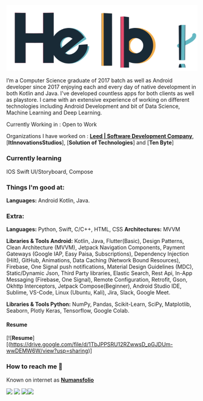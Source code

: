 ![**Hello there**](https://github.com/iNuman/GitHubStats/blob/master/hello.gif "Header")

I’m a Computer Science graduate of 2017 batch as well as Android developer since 2017 enjoying each and every day of native development in both Kotlin and Java. I've developed countless apps for both clients as well as playstore. I came with an extensive experience of working on different technologies including Android Development and bit of Data Science, Machine Learning and Deep Learning.

Currently Working in : Open to Work

Organizations I have worked on :  [**Leed | Software Development Company**](https://www.leeddev.io/), [**ItInnovationsStudios**],  [**Solution of Technologies**] and [**Ten Byte**]  

### Currently learning
IOS Swift UI/Storyboard, Compose

### Things I'm good at:
**Languages:** Android Kotlin, Java.
### Extra:
**Languages:** Python, Swift, C/C++, HTML, CSS
**Architectures:** MVVM

**Libraries & Tools Android:** Kotlin, Java, Flutter(Basic), Design Patterns, Clean Architecture (MVVM), Jetpack Navigation Components, Payment Gateways (Google IAP, Easy Paisa, Subscriptions), Dependency Injection (Hilt), GitHub, Animations, Data Caching (Network Bound Resources), Firebase, One Signal push notifications, Material Design Guidelines (MDC), Static/Dynamic Json, Third Party libraries, Elastic Search, Rest Api, In-App Messaging (Firebase, One Signal), Remote Configuration, Retrofit, Gson, Okhttp Interceptors, Jetpack Compose(Beginner), Android Studio IDE, Sublime, VS-Code, Linux (Ubuntu, Kali), Jira, Slack, Google Meet.

**Libraries & Tools Python:** NumPy, Pandas, Scikit-Learn, SciPy, Matplotlib, Seaborn, Plotly Keras, Tensorflow, Google Colab.

#### Resume
[![**Resume**][(https://drive.google.com/file/d/1TbJPPSRU12RZwwsD_pGJDUm-wwDEMW6W/view?usp=sharing)]


### How to reach me 📱
Known on internet as [**Numansfolio**](https://www.numansfolio.ml/) 

[<img target="_blank" src="https://img.icons8.com/cotton/64/000000/whatsapp--v4.png"/>](https://wa.me/923135362613) [<img target="_blank" src="https://img.icons8.com/doodle/64/000000/skype--v1.png"/>](https://join.skype.com/invite/gCRltuKGwexd) [<img target="_blank" src="https://img.icons8.com/doodle/64/000000/linkedin-circled.png"/>](https://www.linkedin.com/in/faraz-hussain-188850121/)[<img target="_blank" src="https://img.icons8.com/doodle/64/000000/instagram.png"/>](https://www.instagram.com/welcome_faraz/)



